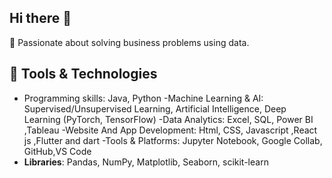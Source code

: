 ## Hi there 👋
🎯 Passionate about solving business problems using data.
## 🧰 Tools & Technologies

- Programming skills: Java, Python 
-Machine Learning & AI: Supervised/Unsupervised Learning, Artificial Intelligence, Deep Learning (PyTorch, TensorFlow) 
-Data Analytics: Excel, SQL, Power BI ,Tableau
-Website And App Development: Html, CSS, Javascript ,React js ,Flutter and dart 
-Tools & Platforms: Jupyter Notebook, Google Collab, GitHub,VS Code
- **Libraries**: Pandas, NumPy, Matplotlib, Seaborn, scikit-learn  
  
<!--
**1717p/1717p** is a ✨ _special_ ✨ repository because its `README.md` (this file) appears on your GitHub profile.

Here are some ideas to get you started:

- 🔭 I’m currently working on ...
- 🌱 I’m currently learning ...
- 👯 I’m looking to collaborate on ...
- 🤔 I’m looking for help with ...
- 💬 Ask me about ...
- 📫 How to reach me: ...
- 😄 Pronouns: ...
- ⚡ Fun fact: ...
-->

